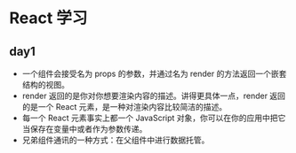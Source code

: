 # React 学习

## day1

* 一个组件会接受名为 props 的参数，并通过名为 render 的方法返回一个嵌套结构的视图。  
* render 返回的是你对你想要渲染内容的描述。讲得更具体一点，render 返回的是一个 React 元素，是一种对渲染内容比较简洁的描述。  
* 每一个 React 元素事实上都一个 JavaScript 对象，你可以在你的应用中把它当保存在变量中或者作为参数传递。  
* 兄弟组件通讯的一种方式：在父组件中进行数据托管。  
